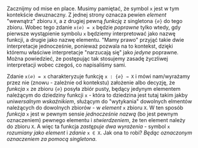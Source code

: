 Zacznijmy od mise en place. Musimy pamiętać, że symbol `x` jest w tym kontekście dwuznaczny. Z
jednej strony oznacza pewien *element* "wewnątrz" zbioru `X`, a z drugiej pewną *funkcję* z
singletona `{∅}` do tego zbioru. Wobec tego zdanie `x(∅) = x` będzie *poprawne* tylko wtedy, gdy
pierwsze wystąpienie symbolu `x` będziemy interpretować jako nazwę funkcji, a drugie jako nazwę
elementu. "Mamy prawo" przyjąć takie dwie interpretacje jednocześnie, ponieważ pozwala na to
kontekst, dzięki któremu właściwe interpretacje "narzucają się" jako *jedyne* poprawne. Można
powiedzieć, że postępując tak stosujemy zasadę życzliwej interpretacji wobec czegoś, co napisaliśmy
sami.

Zdanie `x(∅) = x` charakteryzuje funkcję `x : {∅} → X` i mówi nam/wyrażamy przez nie (znowu -
zależnie od kontekstu) założenie albo decyzję, że *funkcja* `x` ze zbioru `{∅}` posyła zbiór pusty,
będący jedynym elementem należącym do dziedziny funkcji `x` - która to dziedzina jest tutaj takim
jakby *uniwersalnym wskaźnikiem*, służącym do "wytykania" dowolnych elmentów należących do dowolnych
zbiorów - w *element* `x` zbioru `X`. W ten sposób *funkcja* `x` jest w pewnym sensie *jednocześnie
nazwą* (bo jest pewnym oznaczeniem) pewnego elementu i *stwierdzeniem*, że ten element należy do
zbioru `X`. A więc ta funkcja *zastępuje dwa wyrażenia* - symbol `x` *rozumiany jako element* i
*zdanie* `x ∈ X`. Jak ona to robi? *Będąc oznaczonym oznaczeniem za pomocą singletona*.
